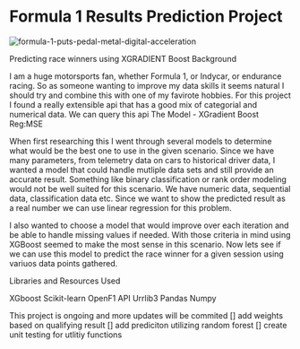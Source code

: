 # Formula 1 Results Prediction Project

![formula-1-puts-pedal-metal-digital-acceleration](https://github.com/user-attachments/assets/52a186ca-fbc1-4d36-836b-1e433e4a2289)

Predicting race winners using XGRADIENT Boost
Background

I am a huge motorsports fan, whether Formula 1, or Indycar, or endurance racing. So as someone wanting to improve my data skills it seems natural I should try and combine this with one of my favirote hobbies. For this project I found a really extensible api that has a good mix of categorial and numerical data. We can query this api
The Model - XGradient Boost Reg:MSE

When first researching this I went through several models to determine what would be the best one to use in the given scenario. Since we have many parameters, from telemetry data on cars to historical driver data, I wanted a model that could handle mutliple data sets and still provide an accurate result. Something like binary classification or rank order modeling would not be well suited for this scenario. We have numeric data, sequential data, classification data etc. Since we want to show the predicted result as a real number we can use linear regression for this problem.

I also wanted to choose a model that would improve over each iteration and be able to handle missing values if needed. With those criteria in mind using XGBoost seemed to make the most sense in this scenario. Now lets see if we can use this model to predict the race winner for a given session using variuos data points gathered.

Libraries and Resources Used


XGboost
Scikit-learn
OpenF1 API
Urrlib3
Pandas
Numpy

This project is ongoing and more updates will be commited
[] add weights based on qualifying result
[] add prediciton utilizing random forest
[] create unit testing for utlitiy functions

